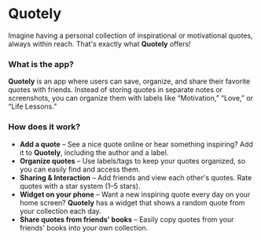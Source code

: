 # Quotely

Imagine having a personal collection of inspirational or motivational quotes, always within reach. That's exactly what **Quotely** offers!

### What is the app?  
**Quotely** is an app where users can save, organize, and share their favorite quotes with friends. Instead of storing quotes in separate notes or screenshots, you can organize them with labels like “Motivation,” “Love,” or “Life Lessons.”

### How does it work?  
- **Add a quote** – See a nice quote online or hear something inspiring? Add it to **Quotely**, including the author and a label.  
- **Organize quotes** – Use labels/tags to keep your quotes organized, so you can easily find and access them.  
- **Sharing & Interaction** – Add friends and view each other's quotes. Rate quotes with a star system (1–5 stars).  
- **Widget on your phone** – Want a new inspiring quote every day on your home screen? **Quotely** has a widget that shows a random quote from your collection each day.  
- **Share quotes from friends' books** – Easily copy quotes from your friends' books into your own collection.
